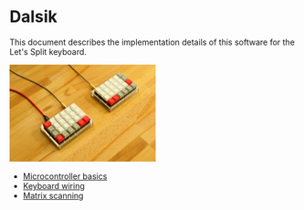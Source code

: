 # Dalsik

This document describes the implementation details of this software for the Let's Split keyboard.

<img src="lets_split.jpg" alt="Let's Split keyboard" style="zoom: 25%;" />

* [Microcontroller basics](microcontroller_basics.md)
* [Keyboard wiring](keyboard_wiring.md)
* [Matrix scanning](matrix_scan.md)

